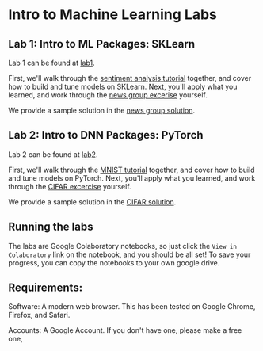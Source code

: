 # Intro to Machine Learning Labs

## Lab 1: Intro to ML Packages: SKLearn
Lab 1 can be found at [lab1](lab1).

First, we'll walk through the [sentiment analysis tutorial](lab1/sentiment_analysis_tutorial.ipynb) together, and cover how to build and tune models on SKLearn. Next, you'll apply what you learned, and work through the [news group excerise](lab1/news_group_exercise.ipynb) yourself.

We provide a sample solution in the [news group solution](lab1/sample_news_groups_solution.ipynb).

## Lab 2: Intro to DNN Packages: PyTorch
Lab 2 can be found at [lab2](lab2).

First, we'll walk through the [MNIST tutorial](lab2/mnist_tutorial.ipynb) together, and cover how to build and tune models on PyTorch. Next, you'll apply what you learned, and work through the [CIFAR excercise](lab2/cifar_exercise.ipynb) yourself. 

We provide a sample solution in the [CIFAR solution](lab2/cifar_sample_solution.ipynb).


## Running the labs
The labs are Google Colaboratory notebooks, so just click the `View in Colaboratory` link on the notebook, and you should be all set!
To save your progress, you can copy the notebooks to your own google drive.

## Requirements:
Software: A modern web browser. This has been tested on Google Chrome, Firefox, and Safari.

Accounts: A Google Account. If you don't have one, please make a free one, 
